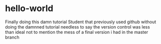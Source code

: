 # hello-world
Finally doing this damn tutorial
Student that previously used github without doing the damnned tutorial
needless to say the version control was less than ideal
not to mention the mess of a final version i had in the master branch
